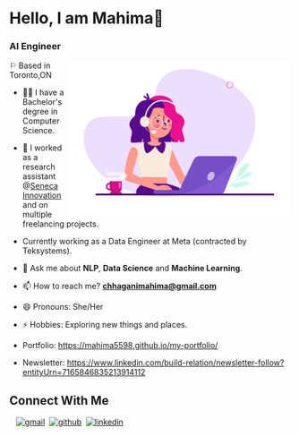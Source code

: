 # Hello, I am Mahima👋

### AI Engineer 

<img align="right" alt="Coding" width="400" src="221352975-94759904-aa4c-4032-a8ab-b546efb9c478.gif" />

⚐ Based in Toronto,ON

- 👨‍🎓 I have a Bachelor's degree in Computer Science.
- 🔭 I worked as a research assistant @<a href="https://www.senecacollege.ca/innovation/research.html">Seneca Innovation</a> and on multiple freelancing projects.
- Currently working as a Data Engineer at Meta (contracted by Teksystems).
- 💬 Ask me about **NLP**, **Data Science** and **Machine Learning**.
- 📫 How to reach me? **chhaganimahima@gmail.com**<br/>

- 😄 Pronouns: She/Her
- ⚡ Hobbies: Exploring new things and places.
- Portfolio: https://mahima5598.github.io/my-portfolio/
- Newsletter: https://www.linkedin.com/build-relation/newsletter-follow?entityUrn=7165846835213914112

<h2> Connect With Me </h2>

&nbsp;&nbsp;&nbsp;[<img src='https://cdn.jsdelivr.net/npm/simple-icons@3.0.1/icons/gmail.svg' alt='gmail' height='30'>](mailto:chhaganimahima@gmail.com)&nbsp;&nbsp;[<img src='https://cdn.jsdelivr.net/npm/simple-icons@3.0.1/icons/github.svg' alt='github' height='30'>](https://github.com/mahima5598)&nbsp;&nbsp;[<img src='https://cdn.jsdelivr.net/npm/simple-icons@3.0.1/icons/linkedin.svg' alt='linkedin' height='30'>](https://www.linkedin.com/in/mahima-chhagani/)
